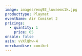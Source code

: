 ```yaml
---
image: images/enq92_luwaems1k.jpg
producttype: Playmat
eventName: Air Comiket 2
pricings:
  - quantity: 1
    price: 65
onsale: false
asin: vVXlQhw-4
merchandise: comiket
---
```

